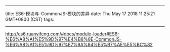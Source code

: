 
---
title: ES6-模块与-CommonJS-模块的差异
date: Thu May 17 2018 11:25:21 GMT+0800 (CST)
tags:

---

http://es6.ruanyifeng.com/#docs/module-loader#ES6-%E6%A8%A1%E5%9D%97%E4%B8%8E-CommonJS-%E6%A8%A1%E5%9D%97%E7%9A%84%E5%B7%AE%E5%BC%82